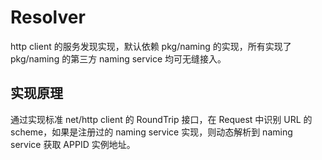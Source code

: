 # Resolver

http client 的服务发现实现，默认依赖 pkg/naming 的实现，所有实现了 pkg/naming 的第三方 naming service 均可无缝接入。

## 实现原理

通过实现标准 net/http client 的 RoundTrip 接口，在 Request 中识别 URL 的 scheme，如果是注册过的 naming service 实现，则动态解析到 naming service 获取 APPID 实例地址。

